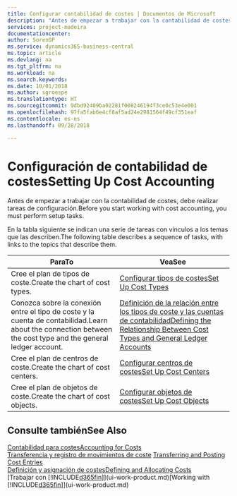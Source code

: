 ```yaml
---
title: Configurar contabilidad de costes | Documentos de Microsoft
description: "Antes de empezar a trabajar con la contabilidad de costes, debe realizar tareas de configuración."
services: project-madeira
documentationcenter: 
author: SorenGP
ms.service: dynamics365-business-central
ms.topic: article
ms.devlang: na
ms.tgt_pltfrm: na
ms.workload: na
ms.search.keywords: 
ms.date: 10/01/2018
ms.author: sgroespe
ms.translationtype: HT
ms.sourcegitcommit: 9dbd92409ba02281f008246194f3ce0c53e4e001
ms.openlocfilehash: 97fa5fab6e4cf8af5ad24e2981564f49cf351eaf
ms.contentlocale: es-es
ms.lasthandoff: 09/28/2018

---
```

# <a name="setting-up-cost-accounting"></a><span data-ttu-id="73e25-103">Configuración de contabilidad de costes</span><span class="sxs-lookup"><span data-stu-id="73e25-103">Setting Up Cost Accounting</span></span>
<span data-ttu-id="73e25-104">Antes de empezar a trabajar con la contabilidad de costes, debe realizar tareas de configuración.</span><span class="sxs-lookup"><span data-stu-id="73e25-104">Before you start working with cost accounting, you must perform setup tasks.</span></span>  

 <span data-ttu-id="73e25-105">En la tabla siguiente se indican una serie de tareas con vínculos a los temas que las describen.</span><span class="sxs-lookup"><span data-stu-id="73e25-105">The following table describes a sequence of tasks, with links to the topics that describe them.</span></span>

|<span data-ttu-id="73e25-106">Para</span><span class="sxs-lookup"><span data-stu-id="73e25-106">To</span></span>|<span data-ttu-id="73e25-107">Vea</span><span class="sxs-lookup"><span data-stu-id="73e25-107">See</span></span>|  
|--------|---------|  
|<span data-ttu-id="73e25-108">Cree el plan de tipos de coste.</span><span class="sxs-lookup"><span data-stu-id="73e25-108">Create the chart of cost types.</span></span>|[<span data-ttu-id="73e25-109">Configurar tipos de costes</span><span class="sxs-lookup"><span data-stu-id="73e25-109">Set Up Cost Types</span></span>](finance-how-to-set-up-cost-types.md)|  
|<span data-ttu-id="73e25-110">Conozca sobre la conexión entre el tipo de coste y la cuenta de contabilidad.</span><span class="sxs-lookup"><span data-stu-id="73e25-110">Learn about the connection between the cost type and the general ledger account.</span></span>|[<span data-ttu-id="73e25-111">Definición de la relación entre los tipos de coste y las cuentas de contabilidad</span><span class="sxs-lookup"><span data-stu-id="73e25-111">Defining the Relationship Between Cost Types and General Ledger Accounts</span></span>](finance-defining-the-relationship-between-cost-types-and-general-ledger-accounts.md)|  
|<span data-ttu-id="73e25-112">Cree el plan de centros de coste.</span><span class="sxs-lookup"><span data-stu-id="73e25-112">Create the chart of cost centers.</span></span>|[<span data-ttu-id="73e25-113">Configurar centros de costes</span><span class="sxs-lookup"><span data-stu-id="73e25-113">Set Up Cost Centers</span></span>](finance-how-to-set-up-cost-centers.md)|  
|<span data-ttu-id="73e25-114">Cree el plan de objetos de coste.</span><span class="sxs-lookup"><span data-stu-id="73e25-114">Create the chart of cost objects.</span></span>|[<span data-ttu-id="73e25-115">Configurar objetos de costes</span><span class="sxs-lookup"><span data-stu-id="73e25-115">Set Up Cost Objects</span></span>](finance-how-to-set-up-cost-objects.md)|  

## <a name="see-also"></a><span data-ttu-id="73e25-116">Consulte también</span><span class="sxs-lookup"><span data-stu-id="73e25-116">See Also</span></span>  
[<span data-ttu-id="73e25-117">Contabilidad para costes</span><span class="sxs-lookup"><span data-stu-id="73e25-117">Accounting for Costs</span></span>](finance-manage-cost-accounting.md)  
<span data-ttu-id="73e25-118">[Transferencia y registro de movimientos de coste](finance-transfer-and-post-cost-entries.md) </span><span class="sxs-lookup"><span data-stu-id="73e25-118">[Transferring and Posting Cost Entries](finance-transfer-and-post-cost-entries.md) </span></span>  
[<span data-ttu-id="73e25-119">Definición y asignación de costes</span><span class="sxs-lookup"><span data-stu-id="73e25-119">Defining and Allocating Costs</span></span>](finance-define-and-allocate-costs.md)  
<span data-ttu-id="73e25-120">[Trabajar con [!INCLUDE[d365fin](includes/d365fin_md.md)]](ui-work-product.md)</span><span class="sxs-lookup"><span data-stu-id="73e25-120">[Working with [!INCLUDE[d365fin](includes/d365fin_md.md)]](ui-work-product.md)</span></span>

